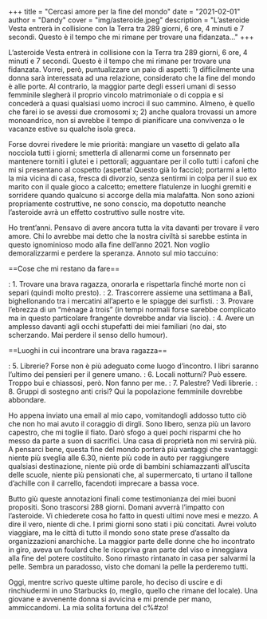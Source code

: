 +++
title = "Cercasi amore per la fine del mondo"
date = "2021-02-01"
author = "Dandy"
cover = "img/asteroide.jpeg"
description = "L’asteroide Vesta entrerà in collisione con la Terra tra 289 giorni, 6 ore, 4 minuti e 7 secondi. Questo è il tempo che mi rimane per trovare una fidanzata..."
+++

L’asteroide Vesta entrerà in collisione con la Terra tra 289 giorni, 6 ore, 4 minuti e 7 secondi. Questo è il tempo che mi rimane per trovare una fidanzata. Vorrei, però, puntualizzare un paio di aspetti: 1) difficilmente una donna sarà interessata ad una relazione, considerato che la fine del mondo è alle porte. Al contrario, la maggior parte degli esseri umani di sesso femminile slegherà il proprio vincolo matrimoniale o di coppia e si concederà a quasi qualsiasi uomo incroci il suo cammino. Almeno, è quello che farei io se avessi due cromosomi x; 2) anche qualora trovassi un amore monoandrico, non si avrebbe il tempo di pianificare una convivenza o le vacanze estive su qualche isola greca.

Forse dovrei rivedere le mie priorità: mangiare un vasetto di gelato alla nocciola tutti i giorni; smetterla di allenarmi come un forsennato per mantenere torniti i glutei e i pettorali; agguantare per il collo tutti i cafoni che mi si presentano al cospetto (aspetta! Questo già lo faccio); portarmi a letto la mia vicina di casa, fresca di divorzio, senza sentirmi in colpa per il suo ex marito con il quale gioco a calcetto; emettere flatulenze in luoghi gremiti e sorridere quando qualcuno si accorge della mia malafatta. Non sono azioni propriamente costruttive, ne sono conscio, ma dopotutto neanche l’asteroide avrà un effetto costruttivo sulle nostre vite.

Ho trent’anni. Pensavo di avere ancora tutta la vita davanti per trovare il vero amore. Chi lo avrebbe mai detto che la nostra civiltà si sarebbe estinta in questo ignominioso modo alla fine dell’anno 2021. Non voglio demoralizzarmi e perdere la speranza. Annoto sul mio taccuino:

==Cose che mi restano da fare==

: 1. Trovare una brava ragazza, onorarla e rispettarla finché morte non ci separi (quindi molto presto).
: 2. Trascorrere assieme una settimana a Bali, bighellonando tra i mercatini all’aperto e le spiagge dei surfisti.
: 3. Provare l’ebrezza di un “ménage à trois” (in tempi normali forse sarebbe complicato ma in questo particolare frangente dovrebbe andar via liscio).
: 4. Avere un amplesso davanti agli occhi stupefatti dei miei familiari (no dai, sto scherzando. Mai perdere il senso dello humour).

==Luoghi in cui incontrare una brava ragazza==

: 5. Librerie? Forse non è più adeguato come luogo d’incontro. I libri saranno l’ultimo dei pensieri per il genere umano.
: 6. Locali notturni? Può essere. Troppo bui e chiassosi, però. Non fanno per me.
: 7. Palestre? Vedi librerie.
: 8. Gruppi di sostegno anti crisi? Qui la popolazione femminile dovrebbe abbondare.

Ho appena inviato una email al mio capo, vomitandogli addosso tutto ciò che non ho mai avuto il coraggio di dirgli. Sono libero, senza più un lavoro capestro, che mi toglie il fiato. Darò sfogo a quei pochi risparmi che ho messo da parte a suon di sacrifici. Una casa di proprietà non mi servirà più. A pensarci bene, questa fine del mondo porterà più vantaggi che svantaggi: niente più sveglia alle 6.30, niente più code in auto per raggiungere qualsiasi destinazione, niente più orde di bambini schiamazzanti all’uscita delle scuole, niente più pensionati che, al supermercato, ti urtano il tallone d’achille con il carrello, facendoti imprecare a bassa voce.

Butto giù queste annotazioni finali come testimonianza dei miei buoni propositi. Sono trascorsi 288 giorni. Domani avverrà l’impatto con l’asteroide. Vi chiederete cosa ho fatto in questi ultimi nove mesi e mezzo. A dire il vero, niente di che. I primi giorni sono stati i più concitati. Avrei voluto viaggiare, ma le città di tutto il mondo sono state prese d’assalto da organizzazioni anarchiche. La maggior parte delle donne che ho incontrato in giro, aveva un foulard che le ricopriva gran parte del viso e inneggiava alla fine del potere costituito. Sono rimasto rintanato in casa per salvarmi la pelle. Sembra un paradosso, visto che domani la pelle la perderemo tutti.

Oggi, mentre scrivo queste ultime parole, ho deciso di uscire e di rinchiudermi in uno Starbucks (o, meglio, quello che rimane del locale). Una giovane e avvenente donna si avvicina e mi prende per mano, ammiccandomi. La mia solita fortuna del c%#zo!
